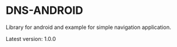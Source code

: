# DNS-ANDROID
Library for android and example for simple navigation application.

Latest version: 1.0.0